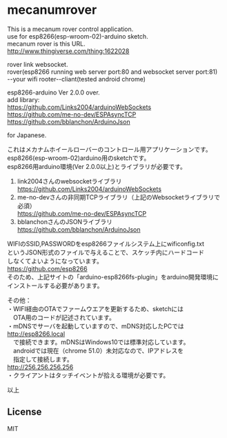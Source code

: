 # mecanumrover
This is a mecanum rover control application.  
use for esp8266(esp-wroom-02)-arduino sketch.  
mecanum rover is this URL.  
http://www.thingiverse.com/thing:1622028

rover link websocket.  
rover(esp8266 running web server port:80 and websocket server port:81)  
 -<wifi>-your wifi rooter-<wifi>-cliant(tested android chrome)  

esp8266-arduino Ver 2.0.0 over.  
add library:  
https://github.com/Links2004/arduinoWebSockets  
https://github.com/me-no-dev/ESPAsyncTCP  
https://github.com/bblanchon/ArduinoJson  


for Japanese.  

これはメカナムホイールローバーのコントロール用アプリケーションです。  
esp8266(esp-wroom-02)arduino用のsketchです。  
esp8266用arduino環境(Ver 2.0.0以上)とライブラリが必要です。  
1. link2004さんのwebsocketライブラリ  
https://github.com/Links2004/arduinoWebSockets  
2. me-no-devさんの非同期TCPライブラリ（上記のWebsocketライブラリで必須）  
https://github.com/me-no-dev/ESPAsyncTCP  
3. bblanchonさんのJSONライブラリ  
https://github.com/bblanchon/ArduinoJson  

WIFIのSSID,PASSWORDをesp8266ファイルシステム上にwificonfig.txt  
というJSON形式のファイルで与えることで、スケッチ内にハードコード  
しなくてよいようになっています。  
https://github.com/esp8266  
そのため、上記サイトの「arduino-esp8266fs-plugin」をarduino開発環境に  
インストールする必要があります。  

その他：  
・WIFI経由のOTAでファームウエアを更新するため、sketchには  
　OTA用のコードが記述されています。  
・mDNSでサーバを起動していますので、mDNS対応したPCでは  
  http://esp8266.local  
　で接続できます。mDNSはWindows10では標準対応しています。  
　androidでは現在（chrome 51.0）未対応なので、IPアドレスを  
　指定して接続します。  
  http://256.256.256.256  
・クライアントはタッチイベントが拾える環境が必要です。  

以上  

## License
MIT
